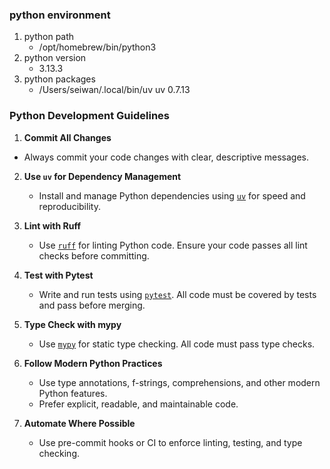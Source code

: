 ### python environment
1. python path
    - /opt/homebrew/bin/python3
2. python version
    - 3.13.3
3. python packages
    - /Users/seiwan/.local/bin/uv uv 0.7.13
    
### Python Development Guidelines 
1. **Commit All Changes**
- Always commit your code changes with clear, descriptive messages.

2. **Use `uv` for Dependency Management**
   - Install and manage Python dependencies using [`uv`](https://github.com/astral-sh/uv) for speed and reproducibility.

3. **Lint with Ruff**
   - Use [`ruff`](https://docs.astral.sh/ruff/) for linting Python code. Ensure your code passes all lint checks before committing.

4. **Test with Pytest**
   - Write and run tests using [`pytest`](https://docs.pytest.org/). All code must be covered by tests and pass before merging.

5. **Type Check with mypy**
   - Use [`mypy`](https://mypy-lang.org/) for static type checking. All code must pass type checks.

6. **Follow Modern Python Practices**
   - Use type annotations, f-strings, comprehensions, and other modern Python features.
   - Prefer explicit, readable, and maintainable code.

7. **Automate Where Possible**
   - Use pre-commit hooks or CI to enforce linting, testing, and type checking.
